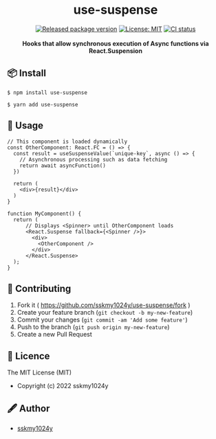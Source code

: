 <div style="text-align: center;">
  <h1>use-suspense</h1>
</div>

<div style="text-align: center;">
<a href="https://github.com/sskmy1024y/use-suspense/releases/latest"><img src="https://img.shields.io/npm/v/:use-suspense" alt="Released package version"></a>
<a href="https://github.com/sskmy1024y/use-suspense/blob/main/license"><img src="https://img.shields.io/badge/license-MIT-green.svg" alt="License: MIT"></a>
<a href="https://github.com/sskmy1024y/use-suspense/actions/workflows/test.yml"><img src="https://github.com/sskmy1024y/use-suspense/actions/workflows/test.yml/badge.svg" alt="CI status" /></a> 
</div>

<br>

<div style="text-align: center;">
  <strong>Hooks that allow synchronous execution of Async functions via React.Suspension</strong>
</div>

## 📦 Install

```shell
$ npm install use-suspense
```


```shell
$ yarn add use-suspense
```

## 📔 Usage

```tsx
// This component is loaded dynamically
const OtherComponent: React.FC = () => {
  const result = useSuspenseValue(`unique-key`, async () => {
    // Asynchronous processing such as data fetching
    return await asyncFunction()
  })
  
  return (
    <div>{result}</div>
  )
}

function MyComponent() {
  return (
      // Displays <Spinner> until OtherComponent loads
      <React.Suspense fallback={<Spinner />}>
        <div>
          <OtherComponent />
        </div>
      </React.Suspense>
  );
}
```

## 🤝 Contributing

1. Fork it ( <https://github.com/sskmy1024y/use-suspense/fork> )
2. Create your feature branch (`git checkout -b my-new-feature`)
3. Commit your changes (`git commit -am 'Add some feature'`)
4. Push to the branch (`git push origin my-new-feature`)
5. Create a new Pull Request

## 🎫 Licence

The MIT License (MIT)

* Copyright (c) 2022 sskmy1024y

## 🖋 Author

* [sskmy1024y](https://github.com/sskmy1024y)
